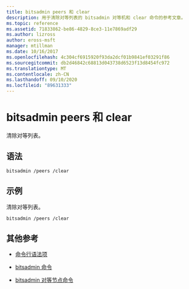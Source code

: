 ```yaml
---
title: bitsadmin peers 和 clear
description: 用于清除对等列表的 bitsadmin 对等机和 clear 命令的参考文章。
ms.topic: reference
ms.assetid: 71833862-be86-4829-8ce3-11e7869adf29
ms.author: lizross
author: eross-msft
manager: mtillman
ms.date: 10/16/2017
ms.openlocfilehash: 4c304cf6915920f93da2dcf01b9841ef03291f86
ms.sourcegitcommit: db2d46842c68813d043738d6523f13d8454fc972
ms.translationtype: MT
ms.contentlocale: zh-CN
ms.lasthandoff: 09/10/2020
ms.locfileid: "89631333"
---
```

# <a name="bitsadmin-peers-and-clear"></a>bitsadmin peers 和 clear

清除对等列表。

## <a name="syntax"></a>语法

```
bitsadmin /peers /clear
```

## <a name="examples"></a>示例

清除对等列表。

```
bitsadmin /peers /clear
```

## <a name="additional-references"></a>其他参考

- [命令行语法项](command-line-syntax-key.md)

- [bitsadmin 命令](bitsadmin.md)

- [bitsadmin 对等节点命令](bitsadmin-peers.md)
